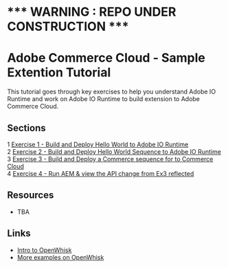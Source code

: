 *** WARNING : REPO UNDER CONSTRUCTION ***
================================================

Adobe Commerce Cloud - Sample Extention Tutorial
================================================

This tutorial goes through key exercises to help you understand Adobe IO Runtime and work on Adobe IO Runtime to build extension to Adobe Commerce Cloud. 

Sections
--------

1 [Exercise 1 - Build and Deploy Hello World to Adobe IO Runtime](tutorial-01-hello-world.md)  
2 [Exercise 2 - Build and Deploy Hello World Sequence to Adobe IO Runtime](tutorial-02-hello-world-sequence.md)  
3 [Exercise 3 - Build and Deploy a Commerce sequence for to Commerce Cloud](tutorial-03-extend-ccif.md)  
4 [Exercise 4 - Run AEM & view the API change from Ex3 reflected](tutorial-04-modify-deploy-ccif-sequence.md) 

Resources
---------
* TBA

Links
-----
* [Intro to OpenWhisk](https://www.youtube.com/watch?v=phsSvI7JB48 )
* [More examples on OpenWhisk](https://www.raymondcamden.com/2017/01/06/an-example-of-an-openwhisk-sequence)
